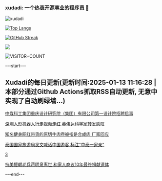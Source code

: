 ### xudadi: 一个热衷开源事业的程序员 👋

![xudadi](https://github-readme-stats-git-masterorgs-github-readme-stats-team.vercel.app/api?username=xudadi)

[![Top Langs](https://github-readme-stats.vercel.app/api/top-langs/?username=xudadi)](https://github.com/anuraghazra/github-readme-stats)

[![GitHub Streak](https://streak-stats.demolab.com?user=xudadi&locale=zh_Hans)](https://git.io/streak-stats)

![](https://raw.githubusercontent.com/xudadi/xudadi/main/assets/github-contribution-grid-snake.svg)

![VISITOR+COUNT](https://komarev.com/ghpvc/?username=xudadi&label=VISITOR+COUNT)


---start---

## Xudadi的每日更新(更新时间:2025-01-13 11:16:28 | 本部分通过Github Actions抓取RSS自动更新, 无意中实现了自动刷绿墙...)

[中煤科工集团重庆设计研究院（集团）有限公司第一设计院招聘启事](https://www.gongkaoleida.com/article/2262656)

[深圳人形机器人行走视频走红 英伟达科学家转发感叹](https://m.163.com/news/article/JLNGCIOP05198CJN.html)

[知名健身网红带货的原切牛肉卷被指是合成肉 厂家回应](https://m.163.com/news/article/JLO0H3BS0514R9P4.html)

[泰国国家旅游局发文喊话中国游客 标注"中泰一家亲"](https://m.163.com/news/article/JLP018C70514R9OJ.html)

[3](https://m.163.com/touch/news/sub/domestic)

[抗美援朝老兵蒋明泉离世 和家人商议10年最终捐献遗体](https://m.163.com/news/article/JLN6NNQB0514R9OJ.html)

---end---
